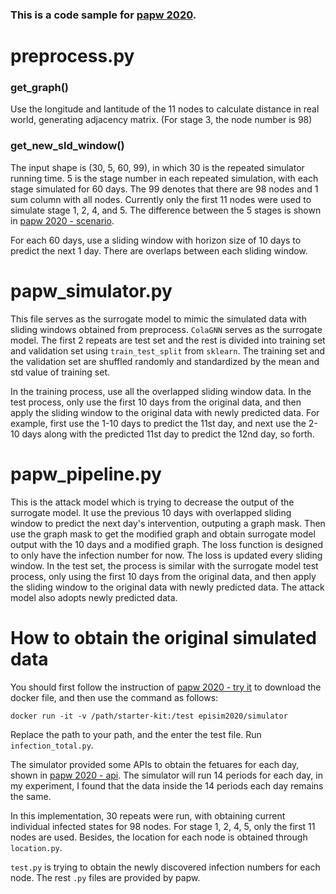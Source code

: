 ### This is a code sample for [papw 2020](https://hzw77-demo.readthedocs.io/en/round2/index.html).

# preprocess.py
### get_graph()
Use the longitude and lantitude of the 11 nodes to calculate distance in real world, generating adjacency matrix. (For stage 3, the node number is 98)

### get_new_sld_window()
The input shape is (30, 5, 60, 99), in which 30 is the repeated simulator running time. 5 is the stage number in each repeated simulation, with each stage simulated for 60 days. The 99 denotes that there are 98 nodes and 1 sum column with all nodes. Currently only the first 11 nodes were used to simulate stage 1, 2, 4, and 5. The difference between the 5 stages is shown in [papw 2020 - scenario](https://hzw77-demo.readthedocs.io/en/round2/scenario.html).

For each 60 days, use a sliding window with horizon size of 10 days to predict the next 1 day. There are overlaps between each sliding window.

# papw_simulator.py
This file serves as the surrogate model to mimic the simulated data with sliding windows obtained from preprocess. `ColaGNN` serves as the surrogate model. The first 2 repeats are test set and the rest is divided into training set and validation set using `train_test_split` from `sklearn`. The training set and the validation set are shuffled randomly and standardized by the mean and std value of training set.

In the training process, use all the overlapped sliding window data. In the test process, only use the first 10 days from the original data, and then apply the sliding window to the original data with newly predicted data. For example, first use the 1-10 days to predict the 11st day, and next use the 2-10 days along with the predicted 11st day to predict the 12nd day, so forth.

# papw_pipeline.py
This is the attack model which is trying to decrease the output of the surrogate model. It use the previous 10 days with overlapped sliding window to predict the next day's intervention, outputing a graph mask. Then use the graph mask to get the modified graph and obtain surrogate model output with the 10 days and a modified graph. The loss function is designed to only have the infection number for now. The loss is updated every sliding window. In the test set, the process is similar with the surrogate model test process, only using the first 10 days from the original data, and then apply the sliding window to the original data with newly predicted data. The attack model also adopts newly predicted data.

# How to obtain the original simulated data
You should first follow the instruction of [papw 2020 - try it](https://hzw77-demo.readthedocs.io/en/round2/try.html) to download the docker file, and then use the command as follows:

`docker run -it -v /path/starter-kit:/test episim2020/simulator`

Replace the path to your path, and the enter the test file. Run `infection_total.py`. 

The simulator provided some APIs to obtain the fetuares for each day, shown in [papw 2020 - api](https://hzw77-demo.readthedocs.io/en/round2/api.html). The simulator will run 14 periods for each day, in my experiment, I found that the data inside the 14 periods each day remains the same.

In this implementation, 30 repeats were run, with obtaining current individual infected states for 98 nodes. For stage 1, 2, 4, 5, only the first 11 nodes are used. Besides, the location for each node is obtained through `location.py`. 

`test.py` is trying to obtain the newly discovered infection numbers for each node. The rest `.py` files are provided by papw.